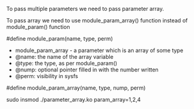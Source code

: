 
To pass multiple parameters we need to pass parameter array. 

To pass array we need to use module_param_array() function instead of module_param() function

#define module_param(name, type, perm)


 * module_param_array - a parameter which is an array of some type
 * @name: the name of the array variable
 * @type: the type, as per module_param()
 * @nump: optional pointer filled in with the number written
 * @perm: visibility in sysfs


#define module_param_array(name, type, nump, perm) 


sudo insmod ./parameter_array.ko param_array=1,2,4
